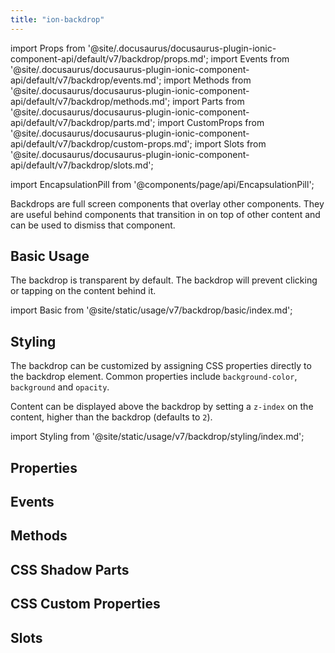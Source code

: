 ```yaml
---
title: "ion-backdrop"
---
```

import Props from '@site/.docusaurus/docusaurus-plugin-ionic-component-api/default/v7/backdrop/props.md';
import Events from '@site/.docusaurus/docusaurus-plugin-ionic-component-api/default/v7/backdrop/events.md';
import Methods from '@site/.docusaurus/docusaurus-plugin-ionic-component-api/default/v7/backdrop/methods.md';
import Parts from '@site/.docusaurus/docusaurus-plugin-ionic-component-api/default/v7/backdrop/parts.md';
import CustomProps from '@site/.docusaurus/docusaurus-plugin-ionic-component-api/default/v7/backdrop/custom-props.md';
import Slots from '@site/.docusaurus/docusaurus-plugin-ionic-component-api/default/v7/backdrop/slots.md';

import EncapsulationPill from '@components/page/api/EncapsulationPill';

<EncapsulationPill type="shadow" />

Backdrops are full screen components that overlay other components. They are useful behind components that transition in on top of other content and can be used to dismiss that component.

## Basic Usage

The backdrop is transparent by default. The backdrop will prevent clicking or tapping on the content behind it.

import Basic from '@site/static/usage/v7/backdrop/basic/index.md';

<Basic />

## Styling

The backdrop can be customized by assigning CSS properties directly to the backdrop element. Common properties include `background-color`, `background` and `opacity`. 

Content can be displayed above the backdrop by setting a `z-index` on the content, higher than the backdrop (defaults to `2`).

import Styling from '@site/static/usage/v7/backdrop/styling/index.md';

<Styling />

## Properties
<Props />

## Events
<Events />

## Methods
<Methods />

## CSS Shadow Parts
<Parts />

## CSS Custom Properties
<CustomProps />

## Slots
<Slots />